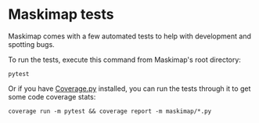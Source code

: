 # Maskimap tests

Maskimap comes with a few automated tests to help with development and spotting bugs.

To run the tests, execute this command from Maskimap's root directory:
```
pytest
```

Or if you have [Coverage.py](https://coverage.readthedocs.io) installed, you can run the tests through it to get some code coverage stats:
```
coverage run -m pytest && coverage report -m maskimap/*.py
```
